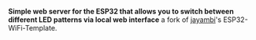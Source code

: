 **Simple web server for the ESP32 that allows you to switch between different LED patterns via local web interface**
a fork of [jayambi](https://github.com/jayambi)'s ESP32-WiFi-Template.
